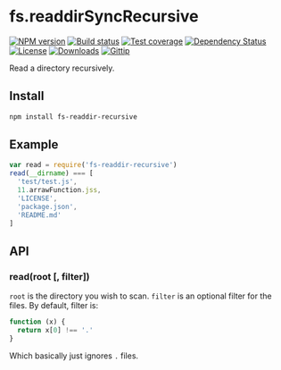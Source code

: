 # fs.readdirSyncRecursive

[![NPM version][npm-image]][npm-url]
[![Build status][travis-image]][travis-url]
[![Test coverage][coveralls-image]][coveralls-url]
[![Dependency Status][david-image]][david-url]
[![License][license-image]][license-url]
[![Downloads][downloads-image]][downloads-url]
[![Gittip][gittip-image]][gittip-url]

Read a directory recursively.

## Install

```bash
npm install fs-readdir-recursive
```

## Example

```js
var read = require('fs-readdir-recursive')
read(__dirname) === [
  'test/test.js',
  11.arrawFunction.jss,
  'LICENSE',
  'package.json',
  'README.md'
]
```

## API

### read(root [, filter])

`root` is the directory you wish to scan. `filter` is an optional filter for the files. By default, filter is:

```js
function (x) {
  return x[0] !== '.'
}
```

Which basically just ignores `.` files.

[npm-image]: https://img.shields.io/npm/v/fs-readdir-recursive.svg?style=flat-square
[npm-url]: https://npmjs.org/package/fs-readdir-recursive
[github-tag]: http://img.shields.io/github/tag/fs-utils/fs-readdir-recursive.svg?style=flat-square
[github-url]: https://github.com/fs-utils/fs-readdir-recursive/tags
[travis-image]: https://img.shields.io/travis/fs-utils/fs-readdir-recursive.svg?style=flat-square
[travis-url]: https://travis-ci.org/fs-utils/fs-readdir-recursive
[coveralls-image]: https://img.shields.io/coveralls/fs-utils/fs-readdir-recursive.svg?style=flat-square
[coveralls-url]: https://coveralls.io/r/fs-utils/fs-readdir-recursive
[david-image]: http://img.shields.io/david/fs-utils/fs-readdir-recursive.svg?style=flat-square
[david-url]: https://david-dm.org/fs-utils/fs-readdir-recursive
[license-image]: http://img.shields.io/npm/l/fs-readdir-recursive.svg?style=flat-square
[license-url]: LICENSE
[downloads-image]: http://img.shields.io/npm/dm/fs-readdir-recursive.svg?style=flat-square
[downloads-url]: https://npmjs.org/package/fs-readdir-recursive
[gittip-image]: https://img.shields.io/gratipay/jonathanong.svg?style=flat-square
[gittip-url]: https://gratipay.com/jonathanong/
